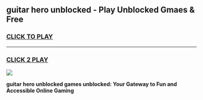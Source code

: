 
## guitar hero unblocked - Play Unblocked Gmaes & Free
<h3>
<a href="https://news.freeplayer.one?title=guitar_hero_unblocked&ref=16F">CLICK TO PLAY</a></h3>
<hr>

<h3>
<a href="https://news.freeplayer.one?title=guitar_hero_unblocked&ref=16F">CLICK 2 PLAY</a>
  
</h3>

<a href="https://news.freeplayer.one?title=guitar_hero_unblocked&ref=16F/"><img src="https://clearcache.store/games.png"></a>


**guitar hero unblocked games unblocked: Your Gateway to Fun and Accessible Online Gaming**
